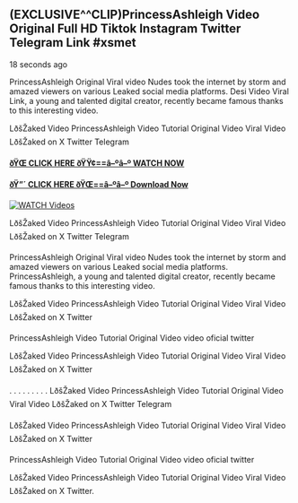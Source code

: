 ## (EXCLUSIVE^^CLIP)PrincessAshleigh Video Original Full HD Tiktok Instagram Twitter Telegram Link #xsmet

18 seconds ago

PrincessAshleigh Original Viral video Nudes took the internet by storm and amazed viewers on various Leaked social media platforms. Desi Video Viral Link, a young and talented digital creator, recently became famous thanks to this interesting video.

LðšŽaked Video PrincessAshleigh Video Tutorial Original Video Viral Video LðšŽaked on X Twitter Telegram

**[ðŸŒ CLICK HERE ðŸŸ¢==â–ºâ–º WATCH NOW](https://clips-mediaa.blogspot.com/2025/02/video-viral-download.html)**

**[ðŸ”´ CLICK HERE ðŸŒ==â–ºâ–º Download Now](https://clips-mediaa.blogspot.com/2025/02/video-viral-download.html)**

[![WATCH Videos](https://i.imgur.com/dJHk4Zq.gif)](https://clips-mediaa.blogspot.com/2025/02/video-viral-download.html)

LðšŽaked Video PrincessAshleigh Video Tutorial Original Video Viral Video LðšŽaked on X Twitter Telegram

PrincessAshleigh Original Viral video Nudes took the internet by storm and amazed viewers on various Leaked social media platforms. PrincessAshleigh, a young and talented digital creator, recently became famous thanks to this interesting video.

LðšŽaked Video PrincessAshleigh Video Tutorial Original Video Viral Video LðšŽaked on X Twitter

PrincessAshleigh Video Tutorial Original Video video oficial twitter

LðšŽaked Video PrincessAshleigh Video Tutorial Original Video Viral Video LðšŽaked on X Twitter

. . . . . . . . . LðšŽaked Video PrincessAshleigh Video Tutorial Original Video Viral Video LðšŽaked on X Twitter Telegram

LðšŽaked Video PrincessAshleigh Video Tutorial Original Video Viral Video LðšŽaked on X Twitter

PrincessAshleigh Video Tutorial Original Video video oficial twitter

LðšŽaked Video PrincessAshleigh Video Tutorial Original Video Viral Video LðšŽaked on X Twitter.